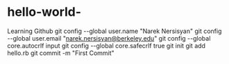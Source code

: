 # hello-world-
Learning Github
git config --global user.name "Narek Nersisyan"
git config --global user.email "narek.nersisyan@berkeley.edu"
git config --global core.autocrlf input
git config --global core.safecrlf true 
git init 
git add hello.rb
git commit -m "First Commit" 
